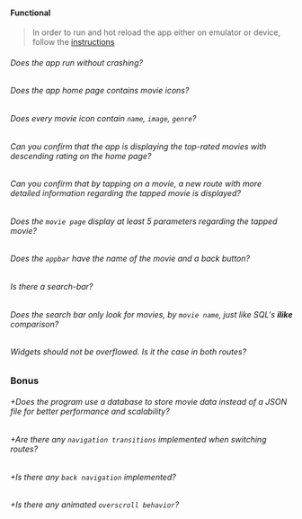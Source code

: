 #### Functional

> In order to run and hot reload the app either on emulator or device, follow the [instructions](https://docs.flutter.dev/get-started/test-drive?tab=androidstudio#run-the-app)

###### Does the app run without crashing?

###### Does the app home page contains movie icons?

###### Does every movie icon contain `name`, `image`, `genre`?

###### Can you confirm that the app is displaying the top-rated movies with descending rating on the home page?

###### Can you confirm that by tapping on a movie, a new route with more detailed information regarding the tapped movie is displayed?

###### Does the `movie page` display at least 5 parameters regarding the tapped movie?

###### Does the `appbar` have the name of the movie and a back button?

###### Is there a search-bar?

###### Does the search bar only look for movies, by `movie name`, just like SQL's **_ilike_** comparison?

###### Widgets should not be overflowed. Is it the case in both routes?

### Bonus

###### +Does the program use a database to store movie data instead of a JSON file for better performance and scalability?

###### +Are there any `navigation transitions` implemented when switching routes?

###### +Is there any `back navigation` implemented?

###### +Is there any animated `overscroll behavior`?
